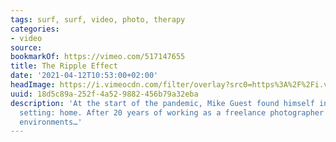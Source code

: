 ```yaml
---
tags: surf, surf, video, photo, therapy
categories:
- video
source:
bookmarkOf: https://vimeo.com/517147655
title: The Ripple Effect
date: '2021-04-12T10:53:00+02:00'
headImage: https://i.vimeocdn.com/filter/overlay?src0=https%3A%2F%2Fi.vimeocdn.com%2Fvideo%2F1075762564-e399dff3fe905e55fb9c015ff3eed6fd9f872282f40c14ad824da69ae47686b9-d_1280x720&src1=https%3A%2F%2Ff.vimeocdn.com%2Fimages_v6%2Fshare%2Fplay_icon_overlay.png
uuid: 18d5c89a-252f-4a52-9882-456b79a32eba
description: 'At the start of the pandemic, Mike Guest found himself in an unusual
  setting: home. After 20 years of working as a freelance photographer in outdoor
  environments…'
---
```

